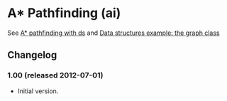 # A* Pathfinding (ai)

See [A* pathfinding with ds](http://lab.polygonal.de/?p=1815) and [Data structures example: the graph class](http://lab.polygonal.de/?p=185)

## Changelog

### 1.00 (released 2012-07-01)

 * Initial version.